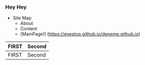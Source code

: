 ### **Hey Hey**
* Site Map
  * About
  * Content
  * [MainPage!] (https://enestop.github.io/deneme.github.io)

FIRST | Second
----- | -----
FIRST | Second
